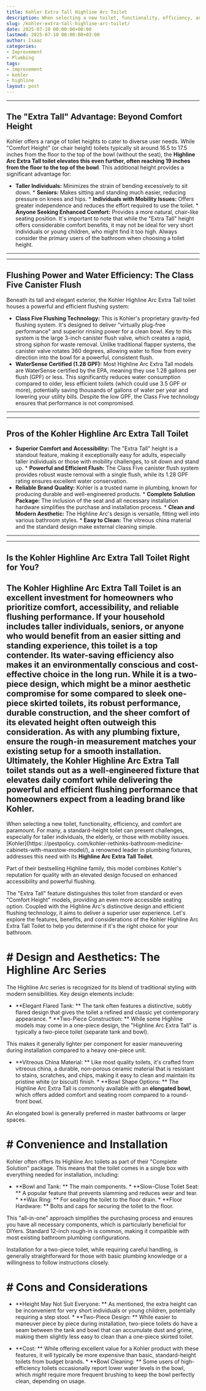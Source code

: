```yaml
---
title: Kohler Extra Tall Highline Arc Toilet
description: When selecting a new toilet, functionality, efficiency, and comfort are paramount. For many, a standard-height toilet can present challenges, especially for...
slug: /kohler-extra-tall-highline-arc-toilet/
date: 2025-07-10 00:00:00+00:00
lastmod: 2025-07-10 00:00:00+03:00
author: Isaac
categories:
- Improvement
- Plumbing
tags:
- improvement
- kohler
- highline
layout: post
---
```

---
## The "Extra Tall" Advantage: Beyond Comfort Height
Kohler offers a range of toilet heights to cater to diverse user needs. While "Comfort Height" (or chair height) toilets typically sit around 16.5 to 17.5 inches from the floor to the top of the bowl (without the seat), the **Highline Arc Extra Tall toilet elevates this even further, often reaching 19 inches from the floor to the top of the bowl**.
This additional height provides a significant advantage for:
* **Taller Individuals:** Minimizes the strain of bending excessively to sit down. * **Seniors:** Makes sitting and standing much easier, reducing pressure on knees and hips. * **Individuals with Mobility Issues:** Offers greater independence and reduces the effort required to use the toilet. * **Anyone Seeking Enhanced Comfort:** Provides a more natural, chair-like seating position.
It's important to note that while the "Extra Tall" height offers considerable comfort benefits, it may not be ideal for very short individuals or young children, who might find it too high. Always consider the primary users of the bathroom when choosing a toilet height.
---
---
## Flushing Power and Water Efficiency: The Class Five Canister Flush
Beneath its tall and elegant exterior, the Kohler Highline Arc Extra Tall toilet houses a powerful and efficient flushing system:
* **Class Five Flushing Technology:** This is Kohler's proprietary gravity-fed flushing system. It's designed to deliver "virtually plug-free performance" and superior rinsing power for a clean bowl. Key to this system is the large 3-inch canister flush valve, which creates a rapid, strong siphon for waste removal. Unlike traditional flapper systems, the canister valve rotates 360 degrees, allowing water to flow from every direction into the bowl for a powerful, consistent flush.
* **WaterSense Certified (1.28 GPF):** Most Highline Arc Extra Tall models are WaterSense certified by the EPA, meaning they use 1.28 gallons per flush (GPF) or less. This significantly reduces water consumption compared to older, less efficient toilets (which could use 3.5 GPF or more), potentially saving thousands of gallons of water per year and lowering your utility bills. Despite the low GPF, the Class Five technology ensures that performance is not compromised.
---
---
## Pros of the Kohler Highline Arc Extra Tall Toilet
* **Superior Comfort and Accessibility:** The "Extra Tall" height is a standout feature, making it exceptionally easy for adults, especially taller individuals or those with mobility challenges, to sit down and stand up. * **Powerful and Efficient Flush:** The Class Five canister flush system provides robust waste removal with a single flush, while its 1.28 GPF rating ensures excellent water conservation.
* **Reliable Brand Quality:** Kohler is a trusted name in plumbing, known for producing durable and well-engineered products. * **Complete Solution Package:** The inclusion of the seat and all necessary installation hardware simplifies the purchase and installation process. * **Clean and Modern Aesthetic:** The Highline Arc's design is versatile, fitting well into various bathroom styles. * **Easy to Clean:** The vitreous china material and the standard design make external cleaning simple.
---
---
## Is the Kohler Highline Arc Extra Tall Toilet Right for You?
The Kohler Highline Arc Extra Tall Toilet is an excellent investment for homeowners who prioritize comfort, accessibility, and reliable flushing performance. If your household includes taller individuals, seniors, or anyone who would benefit from an easier sitting and standing experience, this toilet is a top contender. Its water-saving efficiency also makes it an environmentally conscious and cost-effective choice in the long run.
While it is a two-piece design, which might be a minor aesthetic compromise for some compared to sleek one-piece skirted toilets, its robust performance, durable construction, and the sheer comfort of its elevated height often outweigh this consideration. As with any plumbing fixture, ensure the rough-in measurement matches your existing setup for a smooth installation.
Ultimately, the Kohler Highline Arc Extra Tall toilet stands out as a well-engineered fixture that elevates daily comfort while delivering the powerful and efficient flushing performance that homeowners expect from a leading brand like Kohler.
---

When selecting a new toilet, functionality, efficiency, and comfort are paramount. For many, a standard-height toilet can present challenges, especially for taller individuals, the elderly, or those with mobility issues. [Kohler](https: //pestpolicy. com/kohler-rethinks-bathroom-medicine-cabinets-with-maxstow-model/), a renowned leader in plumbing fixtures, addresses this need with its **Highline Arc Extra Tall Toilet**.

Part of their bestselling Highline family, this model combines Kohler's reputation for quality with an elevated design focused on enhanced accessibility and powerful flushing.

The "Extra Tall" feature distinguishes this toilet from standard or even "Comfort Height" models, providing an even more accessible seating option. Coupled with the Highline Arc's distinctive design and efficient flushing technology, it aims to deliver a superior user experience. Let's explore the features, benefits, and considerations of the Kohler Highline Arc Extra Tall Toilet to help you determine if it's the right choice for your bathroom.

# # Design and Aesthetics: The Highline Arc Series

The Highline Arc series is recognized for its blend of traditional styling with modern sensibilities. Key design elements include:

* **Elegant Flared Tank: ** The tank often features a distinctive, subtly flared design that gives the toilet a refined and classic yet contemporary appearance. * **Two-Piece Construction: ** While some Highline models may come in a one-piece design, the "Highline Arc Extra Tall" is typically a two-piece toilet (separate tank and bowl).

This makes it generally lighter per component for easier maneuvering during installation compared to a heavy one-piece unit.

* **Vitreous China Material: ** Like most quality toilets, it's crafted from vitreous china, a durable, non-porous ceramic material that is resistant to stains, scratches, and chips, making it easy to clean and maintain its pristine white (or biscuit) finish. * **Bowl Shape Options: ** The Highline Arc Extra Tall is commonly available with an **elongated bowl**, which offers added comfort and seating room compared to a round-front bowl.

An elongated bowl is generally preferred in master bathrooms or larger spaces.

# # Convenience and Installation

Kohler often offers its Highline Arc toilets as part of their "Complete Solution" package. This means that the toilet comes in a single box with everything needed for installation, including:

* **Bowl and Tank: ** The main components. * **Slow-Close Toilet Seat: ** A popular feature that prevents slamming and reduces wear and tear. * **Wax Ring: ** For sealing the toilet to the floor drain. * **Floor Hardware: ** Bolts and caps for securing the toilet to the floor.

This "all-in-one" approach simplifies the purchasing process and ensures you have all necessary components, which is particularly beneficial for DIYers. Standard 12-inch rough-in is common, making it compatible with most existing bathroom plumbing configurations.

Installation for a two-piece toilet, while requiring careful handling, is generally straightforward for those with basic plumbing knowledge or a willingness to follow instructions closely.

# # Cons and Considerations

* **Height May Not Suit Everyone: ** As mentioned, the extra height can be inconvenient for very short individuals or young children, potentially requiring a step stool. * **Two-Piece Design: ** While easier to maneuver piece by piece during installation, two-piece toilets do have a seam between the tank and bowl that can accumulate dust and grime, making them slightly less easy to clean than a one-piece skirted toilet.

* **Cost: ** While offering excellent value for a Kohler product with these features, it will typically be more expensive than basic, standard-height toilets from budget brands. * **Bowl Cleaning: ** Some users of high-efficiency toilets occasionally report lower water levels in the bowl, which *might* require more frequent brushing to keep the bowl perfectly clean, depending on usage.

